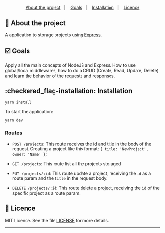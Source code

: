 <p align="center">
  <a href="#rocket-about-the-project">About the project</a>&nbsp;&nbsp;&nbsp;|&nbsp;&nbsp;&nbsp;
  <a href="#ballot_box_with_check-goals">Goals</a>&nbsp;&nbsp;&nbsp;|&nbsp;&nbsp;&nbsp;
  <a href="#checkered_flag-installation">Installation</a>&nbsp;&nbsp;&nbsp;|&nbsp;&nbsp;&nbsp;
  <a href="#memo-licence">Licence</a>
</p>

## :rocket: About the project

A application to storage projects using [Express](https://expressjs.com/pt-br/).

## :ballot_box_with_check: Goals

Apply all the main concepts of NodeJS and Express. How to use global/local middlewares, how to do a CRUD (Create, Read, Update, Delete) and learn the behavior of the requests and responses.

## :checkered_flag-installation: Installation
`yarn install`

To start the application:

`yarn dev` 

### Routes

- `POST /projects`: This route receives the id and title in the body of the request. Creating a project like this format: `{ title: 'NewProject', owner: 'Name' }`;

- `GET /projects`: This route list all the projects storaged

- `PUT /projects/:id`: This route update a project, receiving the `id` as a route param and the `title` in the request body.

- `DELETE /projects/:id`: This route delete a project, receiving the `id` of the specific project as a route param.

## :memo: Licence

MIT Licence. See the file [LICENSE](LICENSE.md) for more details.

---
